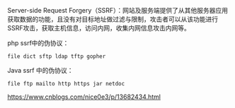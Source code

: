 Server-side Request Forgery（SSRF）：网站及服务端提供了从其他服务器应用获取数据的功能，且没有对目标地址做过滤与限制，攻击者可以从该功能进行SSRF攻击，获取主机信息，访问内网，收集内网信息攻击内网等。



php ssrf中的伪协议：
```
file dict sftp ldap tftp gopher
```

Java ssrf 中的伪协议：
```
file ftp mailto http https jar netdoc
```
<https://www.cnblogs.com/nice0e3/p/13682434.html>

